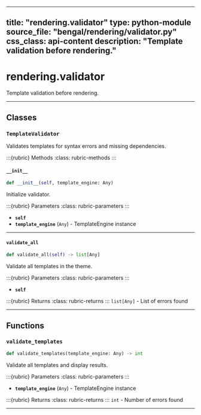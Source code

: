 
---
title: "rendering.validator"
type: python-module
source_file: "bengal/rendering/validator.py"
css_class: api-content
description: "Template validation before rendering."
---

# rendering.validator

Template validation before rendering.

---

## Classes

### `TemplateValidator`


Validates templates for syntax errors and missing dependencies.




:::{rubric} Methods
:class: rubric-methods
:::
#### `__init__`
```python
def __init__(self, template_engine: Any)
```

Initialize validator.



:::{rubric} Parameters
:class: rubric-parameters
:::
- **`self`**
- **`template_engine`** (`Any`) - TemplateEngine instance





---
#### `validate_all`
```python
def validate_all(self) -> list[Any]
```

Validate all templates in the theme.



:::{rubric} Parameters
:class: rubric-parameters
:::
- **`self`**

:::{rubric} Returns
:class: rubric-returns
:::
`list[Any]` - List of errors found




---


## Functions

### `validate_templates`
```python
def validate_templates(template_engine: Any) -> int
```

Validate all templates and display results.



:::{rubric} Parameters
:class: rubric-parameters
:::
- **`template_engine`** (`Any`) - TemplateEngine instance

:::{rubric} Returns
:class: rubric-returns
:::
`int` - Number of errors found




---
